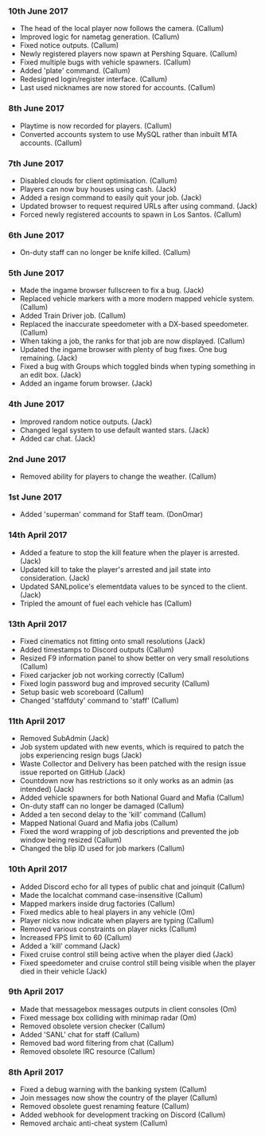 ### 10th June 2017
* The head of the local player now follows the camera. (Callum)
* Improved logic for nametag generation. (Callum)
* Fixed notice outputs. (Callum)
* Newly registered players now spawn at Pershing Square. (Callum)
* Fixed multiple bugs with vehicle spawners. (Callum)
* Added 'plate' command. (Callum)
* Redesigned login/register interface. (Callum)
* Last used nicknames are now stored for accounts. (Callum)

### 8th June 2017
* Playtime is now recorded for players. (Callum)
* Converted accounts system to use MySQL rather than inbuilt MTA accounts. (Callum)

### 7th June 2017
* Disabled clouds for client optimisation. (Callum)
* Players can now buy houses using cash. (Jack)
* Added a resign command to easily quit your job. (Jack)
* Updated browser to request required URLs after using command. (Jack)
* Forced newly registered accounts to spawn in Los Santos. (Callum)

### 6th June 2017
* On-duty staff can no longer be knife killed. (Callum)

### 5th June 2017
* Made the ingame browser fullscreen to fix a bug. (Jack)
* Replaced vehicle markers with a more modern mapped vehicle system. (Callum)
* Added Train Driver job. (Callum)
* Replaced the inaccurate speedometer with a DX-based speedometer. (Callum)
* When taking a job, the ranks for that job are now displayed. (Callum)
* Updated the ingame browser with plenty of bug fixes. One bug remaining. (Jack)
* Fixed a bug with Groups which toggled binds when typing something in an edit box. (Jack)
* Added an ingame forum browser. (Jack)

### 4th June 2017
* Improved random notice outputs. (Jack)
* Changed legal system to use default wanted stars. (Jack)
* Added car chat. (Jack)

### 2nd June 2017
* Removed ability for players to change the weather. (Callum)

### 1st June 2017
* Added 'superman' command for Staff team. (DonOmar)

### 14th April 2017
* Added a feature to stop the kill feature when the player is arrested. (Jack)
* Updated kill to take the player's arrested and jail state into consideration. (Jack)
* Updated SANLpolice's elementdata values to be synced to the client. (Jack)
* Tripled the amount of fuel each vehicle has (Callum)

### 13th April 2017
* Fixed cinematics not fitting onto small resolutions (Jack)
* Added timestamps to Discord outputs (Callum)
* Resized F9 information panel to show better on very small resolutions (Callum)
* Fixed carjacker job not working correctly (Callum)
* Fixed login password bug and improved security (Callum)
* Setup basic web scoreboard (Callum)
* Changed 'staffduty' command to 'staff' (Callum)

### 11th April 2017
* Removed SubAdmin (Jack)
* Job system updated with new events, which is required to patch the jobs experiencing resign bugs (Jack)
* Waste Collector and Delivery has been patched with the resign issue issue reported on GitHub (Jack) 
* Countdown now has restrictions so it only works as an admin (as intended) (Jack)
* Added vehicle spawners for both National Guard and Mafia (Callum)
* On-duty staff can no longer be damaged (Callum)
* Added a ten second delay to the 'kill' command (Callum)
* Mapped National Guard and Mafia jobs (Callum)
* Fixed the word wrapping of job descriptions and prevented the job window being resized (Callum)
* Changed the blip ID used for job markers (Callum)

### 10th April 2017
* Added Discord echo for all types of public chat and joinquit (Callum)
* Made the localchat command case-insensitive (Callum)
* Mapped markers inside drug factories (Callum)
* Fixed medics able to heal players in any vehicle (Om)
* Player nicks now indicate when players are typing (Callum)
* Removed various constraints on player nicks (Callum)
* Increased FPS limit to 60 (Callum)
* Added a 'kill' command (Jack)
* Fixed cruise control still being active when the player died (Jack)
* Fixed speedometer and cruise control still being visible when the player died in their vehicle (Jack)

### 9th April 2017
* Made that messagebox messages outputs in client consoles (Om)
* Fixed message box colliding with minimap radar (Om)
* Removed obsolete version checker (Callum)
* Added 'SANL' chat for staff (Callum)
* Removed bad word filtering from chat (Callum)
* Removed obsolete IRC resource (Callum)

### 8th April 2017
* Fixed a debug warning with the banking system (Callum)
* Join messages now show the country of the player (Callum)
* Removed obsolete guest renaming feature (Callum)
* Added webhook for development tracking on Discord (Callum)
* Removed archaic anti-cheat system (Callum)
